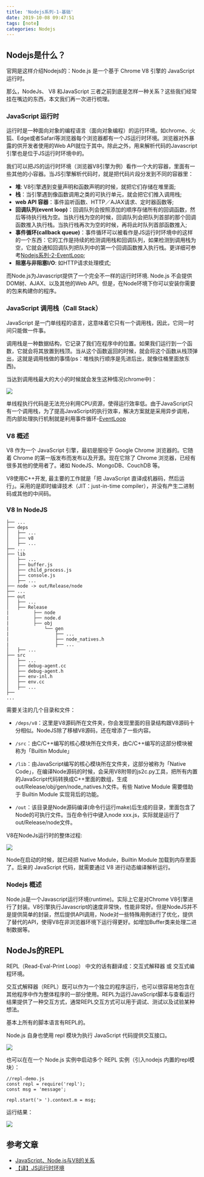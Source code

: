 ```yaml
---
title: 'Nodejs系列-1-基础'
date: 2019-10-08 09:47:51
tags: [note]
categories: Nodejs
---
```

## Nodejs是什么？
官网是这样介绍Nodejs的：Node.js 是一个基于 Chrome V8 引擎的 JavaScript 运行时。  

那么，NodeJs、 V8 和JavaScript 三者之前到底是怎样一种关系？这些我们经常挂在嘴边的东西，本文我们再一次进行梳理。


<!-- more -->
### JavaScript 运行时
运行时是一种面向对象的编程语言（面向对象编程）的运行环境。如chrome、火狐、Edge或者Safari等浏览器每个浏览器都有一个JS运行时环境。浏览器对外暴露的供开发者使用的Web API就位于其中。除此之外，用来解析代码的Javascript引擎也是位于JS运行时环境中的。  

我们可以把JS的运行时环境（浏览器V8引擎为例）看作一个大的容器，里面有一些其他的小容器。当JS引擎解析代码时，就是把代码片段分发到不同的容器里：

- **堆**: V8引擎遇到变量声明和函数声明的时候，就把它们存储在堆里面;
- **栈**：当引擎遇到像函数调用之类的可执行单元，就会把它们推入调用栈;
- **web API 容器**：事件监听函数、HTTP／AJAX请求、定时器函数等;
- **回调队列(event loop)**：回调队列会按照添加的顺序存储所有的回调函数，然后等待执行栈为空。当执行栈为空的时候，回调队列会把队列首部的那个回调函数推入执行栈。当执行栈再次为空的时候，再将此时队列首部函数推入;
- **事件循环(callback queue)**：事件循环可以被看作是JS运行时环境中的这样的一个东西：它的工作是持续的检测调用栈和回调队列，如果检测到调用栈为空，它就会通知回调队列把队列中的第一个回调函数推入执行栈。更详细可参考[Nodejs系列-2-EventLoop](https://blog.mhwang.club/Nodejs%E7%B3%BB%E5%88%97-2-EventLoop/#more/);
- **阻塞与非阻塞I/O**: 如HTTP请求处理模式;


而Node.js为Javascript提供了一个完全不一样的运行时环境. Node.js 不会提供DOM树、AJAX、以及其他的Web API。但是，在Node环境下你可以安装你需要的包来构建你的程序。

### JavaScript 调用栈（Call Stack）

JavaScript 是一门单线程的语言，这意味着它只有一个调用栈，因此，它同一时间只能做一件事。   

调用栈是一种数据结构，它记录了我们在程序中的位置。如果我们运行到一个函数，它就会将其放置到栈顶。当从这个函数返回的时候，就会将这个函数从栈顶弹出，这就是调用栈做的事情(ps：堆栈执行顺序是先进后出，就像往桶里面放东西)。 

当达到调用栈最大的大小的时候就会发生这种情况(chrome中)：

![](2.png)

单线程执行代码是无法充分利用CPU资源，使得运行效率低。由于JavaScript只有一个调用栈，为了提高JavaScript的执行效率，解决方案就是采用异步调用，而内部处理执行机制就是利用事件循环-[EventLoop](https://blog.mhwang.club/Nodejs%E7%B3%BB%E5%88%97-2-EventLoop/#more/)

### V8 概述

V8 作为一个 JavaScript 引擎，最初是服役于 Google Chrome 浏览器的。它随着 Chrome 的第一版发布而发布以及开源。现在它除了 Chrome 浏览器，已经有很多其他的使用者了。诸如 NodeJS、MongoDB、CouchDB 等。

V8使用C++开发, 最主要的工作就是「把 JavaScript 直译成机器码，然后运行」。采用的是即时编译技术（JIT：just-in-time compiler），并没有产生二进制码或其他的中间码。

### V8 In NodeJS


    ├── ...
    ├── deps
    │   ├── ...
    │   ├── v8
    │   ├── ...
    ├── ...
    ├── lib
    │   ├── ...
    │   ├── buffer.js
    │   ├── child_process.js
    │   ├── console.js
    │   ├── ...
    ├── node -> out/Release/node
    ├── ...
    ├── out
    │   ├── ...
    │   ├── Release
    |         ├── node
    |         ├── node.d
    |         ├── obj
    |             └── gen
    |                 ├── ...
    |                 ├── node_natives.h
    |                 ├── ...
    │   ├── ...
    ├── src
    │   ├── ...
    │   ├── debug-agent.cc
    │   ├── debug-agent.h
    │   ├── env-inl.h
    │   ├── env.cc
    │   ├── ...
    ├── 
    ...

需要关注的几个目录和文件：

- `/deps/v8`：这里是V8源码所在文件夹，你会发现里面的目录结构跟V8源码十分相似。NodeJS除了移植V8源码，还在增添了一些内容。

- `/src`：由C/C++编写的核心模块所在文件夹，由C/C++编写的这部分模块被称为「Builtin Module」

- `/lib`：由JavaScript编写的核心模块所在文件夹，这部分被称为「Native Code」，在编译Node源码的时候，会采用V8附带的js2c.py工具，把所有内置的JavaScript代码转换成C++里面的数组，生成out/Release/obj/gen/node_natives.h文件。有些 Native Module 需要借助于 Builtin Module 实现背后的功能。

- `/out`：该目录是Node源码编译(命令行运行make)后生成的目录，里面包含了Node的可执行文件。当在命令行中键入node xxx.js，实际就是运行了out/Release/node文件。

V8在NodeJs运行时的整体过程:

![](1.png)

Node在启动的时候，就已经把 Native Module，Builtin Module 加载到内存里面了。后来的 JavaScript 代码，就需要通过 V8 进行动态编译解析运行。

### Nodejs 概述
Node.js是一个Javascript运行环境(runtime)。实际上它是对Chrome V8引擎进行了封装。V8引擎执行Javascript的速度非常快，性能非常好。但是NodeJS并不是提供简单的封装，然后提供API调用，Node对一些特殊用例进行了优化，提供了替代的API，使得V8在非浏览器环境下运行得更好。如增加Buffer类来处理二进制数据等。

## NodeJs的REPL

REPL（Read-Eval-Print Loop） 中文的话有翻译成：交互式解释器 或 交互式编程环境。  

交互式解释器（REPL）既可以作为一个独立的程序运行，也可以很容易地包含在其他程序中作为整体程序的一部分使用。REPL为运行JavaScript脚本与查看运行结果提供了一种交互方式，通常REPL交互方式可以用于调试、测试以及试验某种想法。

基本上所有的脚本语言有REPL的。

Node.js 自身也使用 repl 模块为执行 JavaScript 代码提供交互接口。

![](4.png)

也可以在在一个 Node.js 实例中启动多个 REPL 实例（引入nodejs 内置的repl模块）：

    //repl-demo.js 
    const repl = require('repl');
    const msg = 'message';

    repl.start('> ').context.m = msg;

运行结果：

![](5.png)

## 参考文章
- [JavaScript、Node.js与V8的关系](https://segmentfault.com/a/1190000014722508)
- [【译】JS运行时环境](https://juejin.im/post/5c7be69e51882555a8223325)